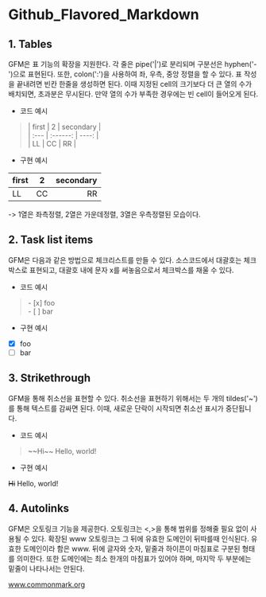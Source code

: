 # Github_Flavored_Markdown

## **1. Tables**

GFM은 표 기능의 확장을 지원한다. 각 줄은 pipe('|')로 분리되며 구분선은 hyphen('-')으로 표현된다. 또한, colon(':')을 사용하여 좌, 우측, 중앙 정렬을 할 수 있다. 표 작성을 끝내려면 빈칸 한줄을 생성하면 된다. 이때 지정된 cell의 크기보다 더 큰 열의 수가 배치되면, 초과분은 무시된다. 만약 열의 수가 부족한 경우에는 빈 cell이 들어오게 된다.

- 코드 예시

> | first | 2 | secondary |  
 | :--- | :------: | ----: |  
 | LL | CC | RR |  

- 구현 예시

| first | 2 | secondary |
| :--- | :------: | ----: |
| LL | CC | RR |

-> 1열은 좌측정렬, 2열은 가운데정렬, 3열은 우측정렬된 모습이다.

## **2. Task list items**

GFM은 다음과 같은 방법으로 체크리스트를 만들 수 있다. 소스코드에서 대괄호는 체크박스로 표현되고, 대괄호 내에 문자 x를 써놓음으로서 체크박스를 채울 수 있다. 

- 코드 예시

> \- \[x] foo  
> \- \[ ] bar

- 구현 예시

- [x] foo
- [ ] bar

## **3. Strikethrough**

GFM을 통해 취소선을 표현할 수 있다. 취소선을 표현하기 위해서는 두 개의 tildes('~')를 통해 텍스트를 감싸면 된다. 이때, 새로운 단락이 시작되면 취소선 표시가 중단됩니다.

- 코드 예시

> \~\~Hi\~\~ Hello, world!

 
- 구현 예시

~~Hi~~ Hello, world!

## **4. Autolinks**

GFM은 오토링크 기능을 제공한다. 오토링크는 <,>을 통해 범위를 정해줄 필요 없이 사용될 수 있다. 확장된 www 오토링크는 그 뒤에 유효한 도메인이 뒤따를때 인식된다. 유효한 도메인이라 함은 www. 뒤에 글자와 숫자, 밑줄과 하이픈이 마침표로 구분된 형태를 의미한다. 또한 도메인에는 최소 한개의 마침표가 있어야 하며, 마지막 두 부분에는 밑줄이 나타나서는 안된다.

www.commonmark.org
